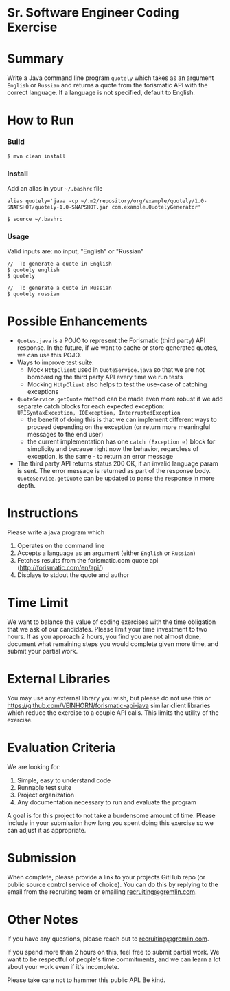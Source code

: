 # Sr. Software Engineer Coding Exercise

# Summary
Write a Java command line program `quotely` which takes as an argument `English` or `Russian` and returns a quote from the forismatic API with the correct language.
If a language is not specified, default to English.

# How to Run

### Build
```
$ mvn clean install
```
### Install
Add an alias in your `~/.bashrc` file 
```
alias quotely='java -cp ~/.m2/repository/org/example/quotely/1.0-SNAPSHOT/quotely-1.0-SNAPSHOT.jar com.example.QuotelyGenerator'
```
```
$ source ~/.bashrc
```
### Usage
Valid inputs are: no input, "English" or "Russian"
```
//  To generate a quote in English
$ quotely english
$ quotely

//  To generate a quote in Russian 
$ quotely russian
```
# Possible Enhancements
- `Quotes.java` is a POJO to represent the Forismatic (third party) API response. In the future, if we want to cache or store generated quotes, we can use this POJO.
- Ways to improve test suite:
  - Mock `HttpClient` used in `QuoteService.java` so that we are not bombarding the third party API every time we run tests
  - Mocking `HttpClient` also helps to test the use-case of catching exceptions 
- `QuoteService.getQuote` method can be made even more robust if we add separate catch blocks for each expected exception: `URISyntaxException, IOException, InterruptedException`
  - the benefit of doing this is that we can implement different ways to proceed depending on the exception (or return more meaningful messages to the end user)
  - the current implementation has one `catch (Exception e)` block for simplicity and because right now the behavior, regardless of exception, is the same - to return an error message
- The third party API returns status 200 OK, if an invalid language param is sent. The error message is returned as part of the response body. `QuoteService.getQuote` can be updated to parse the response in more depth.
# Instructions

Please write a java program which 
1. Operates on the command line
1. Accepts a language as an argument (either `English` or `Russian`)
1. Fetches results from the forismatic.com quote api (http://forismatic.com/en/api/)
1. Displays to stdout the quote and author

# Time Limit

We want to balance the value of coding exercises with the time obligation that we ask of our candidates. Please limit your time investment to two hours. If as you approach 2 hours, you find you are not almost done, document what remaining steps you would complete given more time, and submit your partial work.

# External Libraries

You may use any external library you wish, but please do not use this or https://github.com/VEINHORN/forismatic-api-java similar client libraries which reduce the exercise to a couple API calls. This limits the utility of the exercise.

# Evaluation Criteria

We are looking for:

1. Simple, easy to understand code
1. Runnable test suite
1. Project organization
1. Any documentation necessary to run and evaluate the program

A goal is for this project to not take a burdensome amount of time. Please include in your submission how long you spent doing this exercise so we can adjust it as appropriate.

# Submission

When complete, please provide a link to your projects GitHub repo (or public source control service of choice). You can do this by replying to the email from the recruiting team or emailing recruiting@gremlin.com.

# Other Notes
If you have any questions, please reach out to recruiting@gremlin.com.

If you spend more than 2 hours on this, feel free to submit partial work. We want to be respectful of people's time commitments, and we can learn a lot about your work even if it's incomplete.

Please take care not to hammer this public API. Be kind.

